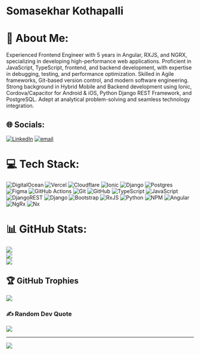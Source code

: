 # Somasekhar Kothapalli
# 💫 About Me:
Experienced Frontend Engineer with 5 years in Angular, RXJS, and NGRX, specializing in developing high-performance web applications. Proficient in JavaScript, TypeScript, frontend, and backend development, with expertise in debugging, testing, and performance optimization. Skilled in Agile frameworks, Git-based version control, and modern software engineering. Strong background in Hybrid Mobile and Backend development using Ionic, Cordova/Capacitor for Android & iOS, Python Django REST Framework, and PostgreSQL. Adept at analytical problem-solving and seamless technology integration.


## 🌐 Socials:
[![LinkedIn](https://img.shields.io/badge/LinkedIn-%230077B5.svg?logo=linkedin&logoColor=white)](https://linkedin.com/in/https://www.linkedin.com/in/kothapalli-somasekhar/) [![email](https://img.shields.io/badge/Email-D14836?logo=gmail&logoColor=white)](mailto:somunani2413@gmail.com) 

# 💻 Tech Stack:
![DigitalOcean](https://img.shields.io/badge/DigitalOcean-%230167ff.svg?style=for-the-badge&logo=digitalOcean&logoColor=white) ![Vercel](https://img.shields.io/badge/vercel-%23000000.svg?style=for-the-badge&logo=vercel&logoColor=white) ![Cloudflare](https://img.shields.io/badge/Cloudflare-F38020?style=for-the-badge&logo=Cloudflare&logoColor=white) ![Ionic](https://img.shields.io/badge/Ionic-%233880FF.svg?style=for-the-badge&logo=Ionic&logoColor=white) ![Django](https://img.shields.io/badge/django-%23092E20.svg?style=for-the-badge&logo=django&logoColor=white) ![Postgres](https://img.shields.io/badge/postgres-%23316192.svg?style=for-the-badge&logo=postgresql&logoColor=white) ![Figma](https://img.shields.io/badge/figma-%23F24E1E.svg?style=for-the-badge&logo=figma&logoColor=white) ![GitHub Actions](https://img.shields.io/badge/github%20actions-%232671E5.svg?style=for-the-badge&logo=githubactions&logoColor=white) ![Git](https://img.shields.io/badge/git-%23F05033.svg?style=for-the-badge&logo=git&logoColor=white) ![GitHub](https://img.shields.io/badge/github-%23121011.svg?style=for-the-badge&logo=github&logoColor=white) ![TypeScript](https://img.shields.io/badge/typescript-%23007ACC.svg?style=for-the-badge&logo=typescript&logoColor=white) ![JavaScript](https://img.shields.io/badge/javascript-%23323330.svg?style=for-the-badge&logo=javascript&logoColor=%23F7DF1E) ![DjangoREST](https://img.shields.io/badge/DJANGO-REST-ff1709?style=for-the-badge&logo=django&logoColor=white&color=ff1709&labelColor=gray) ![Django](https://img.shields.io/badge/django-%23092E20.svg?style=for-the-badge&logo=django&logoColor=white) ![Bootstrap](https://img.shields.io/badge/bootstrap-%238511FA.svg?style=for-the-badge&logo=bootstrap&logoColor=white) ![RxJS](https://img.shields.io/badge/rxjs-%23B7178C.svg?style=for-the-badge&logo=reactivex&logoColor=white) ![Python](https://img.shields.io/badge/python-3670A0?style=for-the-badge&logo=python&logoColor=ffdd54) ![NPM](https://img.shields.io/badge/NPM-%23CB3837.svg?style=for-the-badge&logo=npm&logoColor=white) ![Angular](https://img.shields.io/badge/angular-%23DD0031.svg?style=for-the-badge&logo=angular&logoColor=white) ![NgRx](https://img.shields.io/badge/NgRx-BA2BD2.svg?style=for-the-badge&logo=NgRx&logoColor=white) ![Nx](https://img.shields.io/badge/Nx-143055.svg?style=for-the-badge&logo=Nx&logoColor=white)
# 📊 GitHub Stats:
![](https://github-readme-stats.vercel.app/api?username=somasekhar-kothapalli&theme=dark&hide_border=false&include_all_commits=false&count_private=false)<br/>
![](https://github-readme-streak-stats.herokuapp.com/?user=somasekhar-kothapalli&theme=dark&hide_border=false)<br/>
![](https://github-readme-stats.vercel.app/api/top-langs/?username=somasekhar-kothapalli&theme=dark&hide_border=false&include_all_commits=false&count_private=false&layout=compact)

## 🏆 GitHub Trophies
![](https://github-profile-trophy.vercel.app/?username=somasekhar-kothapalli&theme=radical&no-frame=false&no-bg=true&margin-w=4)

### ✍️ Random Dev Quote
![](https://quotes-github-readme.vercel.app/api?type=horizontal&theme=gruvbox)

---
[![](https://visitcount.itsvg.in/api?id=somasekhar-kothapalli&icon=0&color=0)](https://visitcount.itsvg.in)
